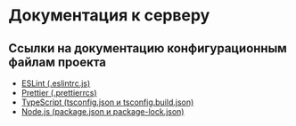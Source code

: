 # Документация к серверу

## Ссылки на документацию конфигурационным файлам проекта
* [ESLint (.eslintrc.js)](https://eslint.org/docs/latest/use/configure/)
* [Prettier (.prettierrcs)](https://prettier.io/docs/en/configuration.html)
* [TypeScript (tsconfig.json и tsconfig.build.json)](https://www.typescriptlang.org/tsconfig/)
* [Node.js (package.json и package-lock.json)](https://nodejs.org/api/packages.html#packagejson-and-file-extensions)